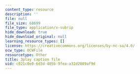 ```yaml
---
content_type: resource
description: ''
file: null
file_size: 68699
file_type: application/x-subrip
hide_download: true
hide_download_original: null
learning_resource_types: []
license: https://creativecommons.org/licenses/by-nc-sa/4.0/
ocw_type: OCWFile
resourcetype: Other
title: 3play caption file
uid: c021c0e0-6d3d-405b-9fea-a32d2889af9d
---
```

